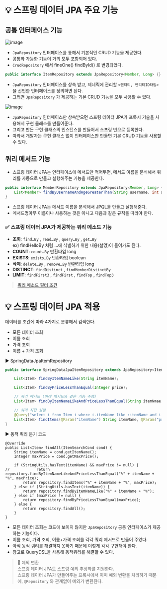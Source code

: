 # 💡 스프링 데이터 JPA 주요 기능
## 공통 인터페이스 기능
![image](https://github.com/shin-je-woo/TIL/assets/39439576/9e38de4b-93ee-4ed3-8140-97902a1c5bf3)
* `JpaRepository` 인터페이스를 통해서 기본적인 CRUD 기능을 제공한다.
* 공통화 가능한 기능이 거의 모두 포함되어 있다.
* `CrudRepository` 에서 fineOne() findById() 로 변경되었다.
```java
public interface ItemRepository extends JpaRepository<Member, Long> {}
```
* `JpaRepository` 인터페이스를 상속 받고, 제네릭에 관리할 `<엔티티, 엔티티ID타입>` 을 선언한 인터페이스를 정의하면 된다.
* 그러면 `JpaRepository` 가 제공하는 기본 CRUD 기능을 모두 사용할 수 있다.

![image](https://github.com/shin-je-woo/TIL/assets/39439576/4f02dd76-3f63-4279-91fb-e3bc6079c1fd)
* `JpaRepository` 인터페이스만 상속받으면 스프링 데이터 JPA가 프록시 기술을 사용해서 구현 클래스를 만들어준다. 
* 그리고 만든 구현 클래스의 인스턴스를 만들어서 스프링 빈으로 등록한다.
* 따라서 개발자는 구현 클래스 없이 인터페이스만 만들면 기본 CRUD 기능을 사용할 수 있다.

## 쿼리 메서드 기능
* 스프링 데이터 JPA는 인터페이스에 메서드만 적어두면, 메서드 이름을 분석해서 쿼리를 자동으로 만들고 실행해주는 기능을 제공한다.
```java
public interface MemberRepository extends JpaRepository<Member, Long> {
    List<Member> findByUsernameAndAgeGreaterThan(String username, int age);
}
```
* 스프링 데이터 JPA는 메서드 이름을 분석해서 JPQL을 만들고 실행해준다.
* 메서드명아무 이름이나 사용하는 것은 아니고 다음과 같은 규칙을 따라야 한다.

### ✅ 스프링 데이터 JPA가 제공하는 쿼리 메소드 기능
* **조회**: `find…By` , `read…By` , `query…By` , `get…By`   
  ex) findHelloBy 처럼 ...에 식별하기 위한 내용(설명)이 들어가도 된다.
* **COUNT**: `count…By` 반환타입 long
* **EXISTS**: `exists…By` 반환타입 boolean
* **삭제**: `delete…By` , `remove…By` 반환타입 long
* **DISTINCT**: `findDistinct` , `findMemberDistinctBy`
* **LIMIT**: `findFirst3` , `findFirst` , `findTop` , `findTop3`

> [쿼리 메소드 필터 조건](https://docs.spring.io/spring-data/jpa/docs/current/reference/html/#jpa.query-methods.query-creation)

# 💡 스프링 데이터 JPA 적용
데이터를 조건에 따라 4가지로 분류해서 검색한다.
* 모든 데이터 조회
* 이름 조회
* 가격 조회
* 이름 + 가격 조회

▶️ SpringDataJpaItemRepository
```java
public interface SpringDataJpaItemRepository extends JpaRepository<Item, Long> {

    List<Item> findByItemNameLike(String itemName);

    List<Item> findByPriceLessThanEqual(Integer price);

    // 쿼리 메서드 (아래 메서드와 같은 기능 수행)
    List<Item> findByItemNameLikeAndPriceLessThanEqual(String itemNmae, Integer price);

    // 쿼리 직접 실행
    @Query("select i from Item i where i.itemName like :itemName and i.price <= :price")
    List<Item> findItems(@Param("itemName") String itemName, @Param("price") Integer price);
}
```
▶️ 동적 쿼리 분기 코드
```
@Override
public List<Item> findAll(ItemSearchCond cond) {
    String itemName = cond.getItemName();
    Integer maxPrice = cond.getMaxPrice();

    if (StringUtils.hasText(itemName) && maxPrice != null) {
//            return repository.findByItemNameLikeAndPriceLessThanEqual("%" + itemName + "%", maxPrice);
        return repository.findItems("%" + itemName + "%", maxPrice);
    } else if (StringUtils.hasText(itemName)) {
        return repository.findByItemNameLike("%" + itemName + "%");
    } else if (maxPrice != null) {
        return repository.findByPriceLessThanEqual(maxPrice);
    } else {
        return repository.findAll();
    }
}
```
* 모든 데이터 조회는 코드에 보이지 않지만 `JpaRepository` 공통 인터페이스가 제공하는 기능이다.
* 이름 조회, 가격 조회, 이름+가격 조회를 각각 쿼리 메서드로 만들어 주었다.
* 아직 동적 쿼리를 해결하지 못하기 때문에 이렇게 각각 구현해야 한다.
* 참고로 QueryDSL을 사용해 동적쿼리를 해결할 수 있다.

> 📌 예외 변환   
> 스프링 데이터 JPA도 스프링 예외 추상화를 지원한다.   
> 스프링 데이터 JPA가 만들어주는 프록시에서 이미 예외 변환을 처리하기 때문에, `@Repository` 와 관계없이 예외가 변환된다.   
